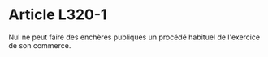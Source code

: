 # Article L320-1

Nul ne peut faire des enchères publiques un procédé habituel de l'exercice de son commerce.